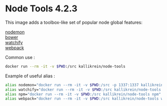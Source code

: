 # Node Tools 4.2.3

This image adds a toolbox-like set of popular node global features:

[nodemon](https://www.npmjs.com/package/nodemon)  
[bower](http://bower.io/)  
[watchify](https://github.com/substack/watchify)  
[webpack](http://webpack.github.io)  

Common use :
```bash
docker run --rm -it -v $PWD:/src kallikrein/node-tools
```

Example of useful alias :
```bash
alias nodemon="docker run --rm -it -v $PWD:/src -p 1337:1337 kallikrein/node-tools nodemon"
alias watchify="docker run --rm -it -v $PWD:/src kallikrein/node-tools watchify"
alias npm="docker run --rm -it -v $PWD:/src kallikrein/node-tools npm"
alias webpack="docker run --rm -it -v $PWD:/src kallikrein/node-tools webpack"
```
